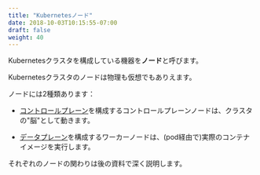 ```yaml
---
title: "Kubernetesノード"
date: 2018-10-03T10:15:55-07:00
draft: false
weight: 40
---
```


<!--
The machines that make up a Kubernetes cluster are called **nodes**.
-->
Kubernetesクラスタを構成している機器を**ノード**と呼びます。

<!--
Nodes in a Kubernetes cluster may be physical, or virtual.  
-->
Kubernetesクラスタのノードは物理も仮想でもありえます。

<!--
There are two types of nodes:
-->
ノードには2種類あります：

<!--
* A Control-plane-node type, which makes up the [Control Plane](../../architecture/architecture_control), acts as the “brains” of the cluster.
-->
* [コントロールプレーン](../../architecture/architecture_control)を構成するコントロールプレーンノードは、クラスタの"脳"として動きます。

<!--
* A Worker-node type, which makes up the [Data Plane](../../architecture/architecture_worker), runs the actual container images (via pods).
-->
* [データプレーン](../../architecture/architecture_worker)を構成するワーカーノードは、(pod経由で)実際のコンテナイメージを実行します。

<!--
We’ll dive deeper into how nodes interact with each other later in the presentation.
-->
それぞれのノードの関わりは後の資料で深く説明します。